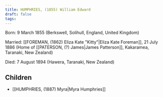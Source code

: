 ```yaml
---
title: HUMPHRIES, (1855) William Edward
draft: false
tags:
---
```

Born: 9 March 1855 (Berkswell, Solihull, England, United Kingdom)

Married: [[FOREMAN, (1862) Eliza Kate "Kitty"|Eliza Kate Foreman]], 21 July 1886 (Home of [[PATERSON, (?) James|James Patterson]], Kakaramea, Taranaki, New Zealand)

Died: 7 August 1894 (Hawera, Taranaki, New Zealand)

## Children
- [[HUMPHRIES, (1887) Myra|Myra Humphries]]